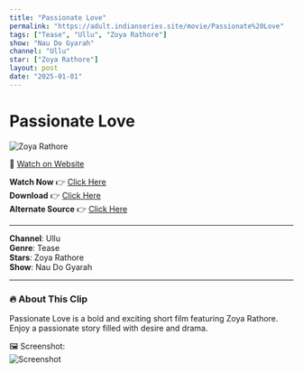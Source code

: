 ```yaml
---
title: "Passionate Love"
permalink: "https://adult.indianseries.site/movie/Passionate%20Love"
tags: ["Tease", "Ullu", "Zoya Rathore"]
show: "Nau Do Gyarah"
channel: "Ullu"
star: ["Zoya Rathore"]
layout: post
date: "2025-01-01"
---
```


# Passionate Love

![Zoya Rathore](https://shorts.desisins.com/wp-content/uploads/2024/12/zoya.jpg)

🔗 [Watch on Website](https://adult.indianseries.site/movie/Passionate%20Love)

**Watch Now** 👉 [Click Here](https://adult.indianseries.site/movie/Passionate%20Love)  
**Download** 👉 [Click Here](https://adult.indianseries.site/movie/Passionate%20Love)  
**Alternate Source** 👉 [Click Here](https://adult.indianseries.site/movie/Passionate%20Love)

---

**Channel**: Ullu  
**Genre**: Tease  
**Stars**: Zoya Rathore  
**Show**: Nau Do Gyarah

---

### 🔥 About This Clip

Passionate Love is a bold and exciting short film featuring Zoya Rathore. Enjoy a passionate story filled with desire and drama.
 
🖼️ Screenshot:  
![Screenshot](https://shorts.desisins.com/wp-content/uploads/2024/12/zoya.jpg)
